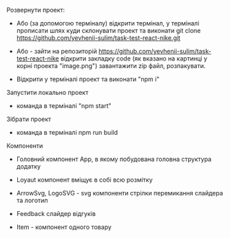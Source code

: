  Розвернути проект:

- Або (за допомогою терміналу) відкрити термінал, у терміналі прописати шлях куди склонувати проект та виконати git clone https://github.com/yevhenii-sulim/task-test-react-nike.git

- Або - зайти на репозиторій https://github.com/yevhenii-sulim/task-test-react-nike відкрити закладку code (як вказано на картинці у корні проекта "image.png") завантажити zip файл, розпакувати.

- Відкрити у терміналі проект та виконати "npm i"

Запустити локально проект

- команда в терміналі "npm start"

 Зібрати проект

- команда в терміналі npm run build

Компоненти

- Головний компонент App, в якому побудована головна структура додатку

- Loyaut компонент вміщує в собі всю розмітку

- ArrowSvg, LogoSVG - svg компоненти стрілки перемикання слайдера та логотип

- Feedback слайдер відгуків

- Item - компонент одного товару